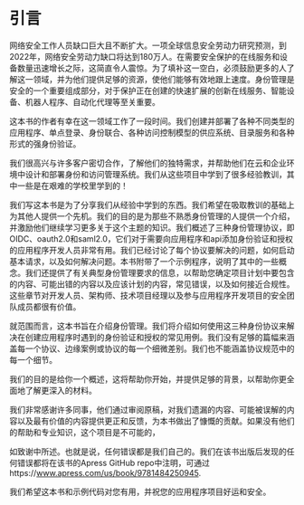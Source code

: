 # 引言



网络安全工作人员缺口巨大且不断扩大。一项全球信息安全劳动力研究预测，到2022年，网络安全劳动力缺口将达到180万人。在需要安全保护的在线服务和设备数量迅速增长之际，这简直令人震惊。为了填补这一空白，必须鼓励更多的人了解这一领域，并为他们提供足够的资源，使他们能够有效地跟上速度。身份管理是安全的一个重要组成部分，对于保护正在创建的快速扩展的创新在线服务、智能设备、机器人程序、自动化代理等至关重要。

这本书的作者有幸在这一领域工作了一段时间。我们创建并部署了各种不同类型的应用程序、单点登录、身份联合、各种访问控制模型的供应系统、目录服务和各种形式的强身份验证。

我们很高兴与许多客户密切合作，了解他们的独特需求，并帮助他们在云和企业环境中设计和部署身份和访问管理系统。我们从这些项目中学到了很多经验教训，其中一些是在艰难的学校里学到的！

我们写这本书是为了分享我们从经验中学到的东西。我们希望在吸取教训的基础上为其他人提供一个先机。我们的目的是为那些不熟悉身份管理的人提供一个介绍，并激励他们继续学习更多关于这个主题的知识。我们概述了三种身份管理协议，即OIDC、oauth2.0和saml2.0，它们对于需要向应用程序和api添加身份验证和授权的应用程序开发人员非常有用。我们已经讨论了每个协议要解决的问题，如何启动基本请求，以及如何解决问题。本书附带了一个示例程序，说明了其中的一些概念。我们还提供了有关典型身份管理要求的信息，以帮助您确定项目计划中要包含的内容、可能出错的内容以及应该计划的内容，常见错误，以及如何接近合规性。这些章节对开发人员、架构师、技术项目经理以及参与应用程序开发项目的安全团队成员都很有价值。

就范围而言，这本书旨在介绍身份管理。我们将介绍如何使用这三种身份协议来解决在创建应用程序时遇到的身份验证和授权的常见用例。我们没有足够的篇幅来涵盖每一个协议、边缘案例或协议的每一个细微差别。我们也不能涵盖协议规范中的每一个细节。

我们的目的是给你一个概述，这将帮助你开始，并提供足够的背景，以帮助你更全面地了解更深入的材料。

我们非常感谢许多同事，他们通过审阅原稿，对我们遗漏的内容、可能被误解的内容以及最有价值的内容提供更正和反馈，为本书做出了慷慨的贡献。如果没有他们的帮助和专业知识，这个项目是不可能的，

如致谢中所述。也就是说，任何错误都是我们自己的。我们在该书出版后发现的任何错误都将在该书的Apress GitHub repo中注明，可通过https://www.apress.com/us/book/9781484250945.

我们希望这本书和示例代码对您有用，并祝您的应用程序项目好运和安全。
